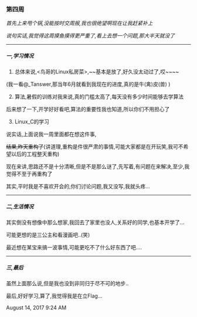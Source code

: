 ### 第四周

*首先上来甩个锅,没能按时交周报,我也很绝望啊现在让我赶紧补上*

*说句实话,我觉得这周摸鱼摸得更严重了,看上去想一个问题,那大半天就没了*

_ _ _

##### 一,学习情况

1. 总体来说,<鸟哥的Linux私房菜>,~~基本是放了,好久没太动过了,哎~~~~

 (我一看@_Tanswer,那当年6月就看到我现在的进度,真的是牛(禽)皮(兽) )

2. 算法,暑假的训练对我来说,真的门槛太高了,每天没有多少时间能够去学算法

 后来想了一下,开学好好看吧,算法的重要性我也知道,所以你们不用担心了

3. Linux_C的学习

 说实话,上面说我一周里面都在想这件事,

 ~~结果,昨天重构了~~(讲道理,重构是件很严肃的事情,可能大家都是在开玩笑,我可不希望以后的工程整天重构)

 现在来讲,思路还不是十分清晰,但是不是那么谜了,先写着,有问题在来解决,至少,我觉得不至于再重构了

 其实,平时我是不喜欢开会的,你们讨论问题,我又没写,我就头疼...

_ _ _

##### 二,生活情况

 其实倒没有想像中那么想家,我回去了家里也没人,关系好的同学,也基本开学了...

 可能更想的是三公主和看漫画吧..(笑)

 最近想在某宝来搞一波事情,可能更吃不了什么好东西了吧....

_ _ _

##### 三,最后

 虽然上面那么说,但是我也没到非同归于尽不可的地步..

 最后,好好学习,算了,我觉得我是在立Flag...

 August 14, 2017 9:24 AM